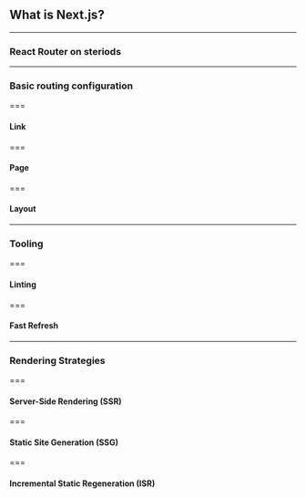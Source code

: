 ## What is Next.js?

---

### React Router on steriods

---

### Basic routing configuration

===

#### Link

===

#### Page

===

#### Layout

---

### Tooling

===

#### Linting

===

#### Fast Refresh

---

### Rendering Strategies

===

#### Server-Side Rendering (SSR)

===

#### Static Site Generation (SSG)

===

#### Incremental Static Regeneration (ISR)